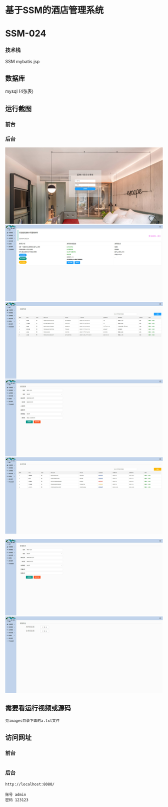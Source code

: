 # 基于SSM的酒店管理系统 

# SSM-024

### 技术栈

SSM mybatis jsp

## 数据库

mysql (4张表)



## 运行截图

### 前台



### 后台

![1688642409609](./images/1.jpg)![1688642431528](./images/2.jpg)![1688642440164](./images/3.jpg)![1688642449861](./images/4.jpg)![1688642488417](./images/5.jpg)

![1688642512574](./images/6.jpg)![1688642534905](./images/7.jpg)



## 需要看运行视频或源码

```html
见images目录下面的a.txt文件
```



## 访问网址

### 前台

```

```

### 后台

```
http://localhost:8080/

账号 admin
密码 123123
```


